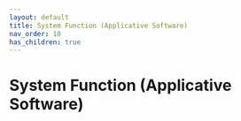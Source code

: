 ```yaml
---
layout: default
title: System Function (Applicative Software)
nav_order: 10
has_children: true
---
```

# System Function (Applicative Software)

